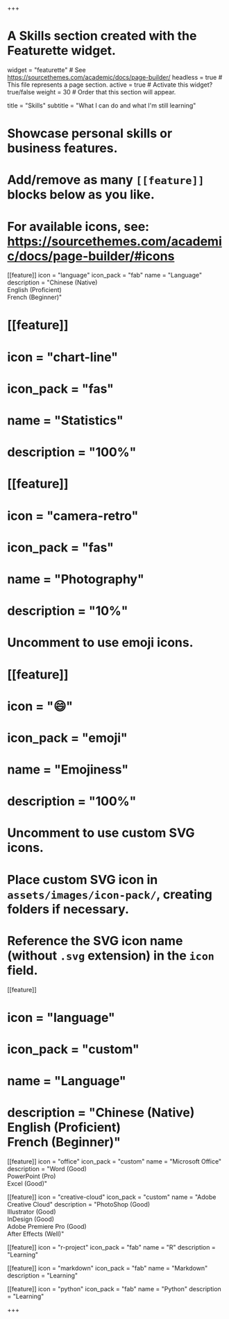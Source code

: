 +++
# A Skills section created with the Featurette widget.
widget = "featurette"  # See https://sourcethemes.com/academic/docs/page-builder/
headless = true  # This file represents a page section.
active = true  # Activate this widget? true/false
weight = 30  # Order that this section will appear.

title = "Skills"
subtitle = "What I can do and what I'm still learning"

# Showcase personal skills or business features.
# 
# Add/remove as many `[[feature]]` blocks below as you like.
# 
# For available icons, see: https://sourcethemes.com/academic/docs/page-builder/#icons

 [[feature]]
  icon = "language"
  icon_pack = "fab"
  name = "Language"
  description = "Chinese (Native)<br>English (Proficient)<br>French (Beginner)"
  
# [[feature]]
#  icon = "chart-line"
#  icon_pack = "fas"
#  name = "Statistics"
#  description = "100%"  
  
# [[feature]]
#  icon = "camera-retro"
#  icon_pack = "fas"
#  name = "Photography"
#  description = "10%"

# Uncomment to use emoji icons.
# [[feature]]
#  icon = ":smile:"
#  icon_pack = "emoji"
#  name = "Emojiness"
#  description = "100%"  

# Uncomment to use custom SVG icons.
# Place custom SVG icon in `assets/images/icon-pack/`, creating folders if necessary.
# Reference the SVG icon name (without `.svg` extension) in the `icon` field.
 [[feature]]
#  icon = "language"
#  icon_pack = "custom"
#  name = "Language"
#  description = "Chinese (Native)<br>English (Proficient)<br>French (Beginner)"

 [[feature]]
  icon = "office"
  icon_pack = "custom"
  name = "Microsoft Office"
  description = "Word (Good)<br>PowerPoint (Pro)<br>Excel (Good)"
  
  
 [[feature]]
  icon = "creative-cloud"
  icon_pack = "custom"
  name = "Adobe Creative Cloud"
  description = "PhotoShop (Good)<br>Illustrator (Good)<br> InDesign (Good)<br>Adobe Premiere Pro (Good)<br>After Effects (Well)"

 [[feature]]
  icon = "r-project"
  icon_pack = "fab"
  name = "R"
  description = "Learning"
  
 [[feature]]
  icon = "markdown"
  icon_pack = "fab"
  name = "Markdown"
  description = "Learning"

 [[feature]]
  icon = "python"
  icon_pack = "fab"
  name = "Python"
  description = "Learning"

+++
